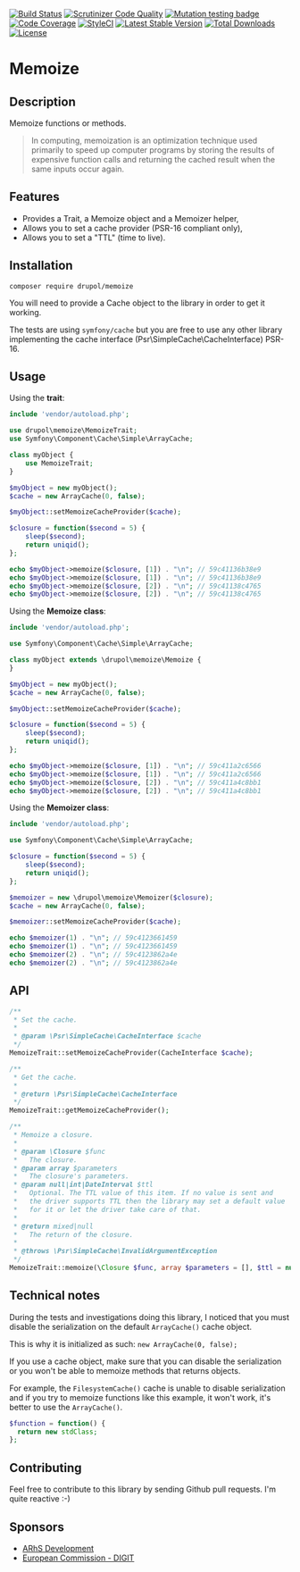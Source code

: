 [![Build Status](https://www.travis-ci.org/drupol/memoize.svg?branch=master)](https://www.travis-ci.org/drupol/memoize)
 [![Scrutinizer Code Quality](https://scrutinizer-ci.com/g/drupol/memoize/badges/quality-score.png?b=master)](https://scrutinizer-ci.com/g/drupol/memoize/?branch=master)
 [![Mutation testing badge](https://badge.stryker-mutator.io/github.com/drupol/memoize/master)](https://stryker-mutator.github.io)
 [![Code Coverage](https://scrutinizer-ci.com/g/drupol/memoize/badges/coverage.png?b=master)](https://scrutinizer-ci.com/g/drupol/memoize/?branch=master)
 [![StyleCI](https://styleci.io/repos/104074893/shield?branch=master)](https://styleci.io/repos/104074893)
 [![Latest Stable Version](https://poser.pugx.org/drupol/memoize/v/stable)](https://packagist.org/packages/drupol/memoize)
 [![Total Downloads](https://poser.pugx.org/drupol/memoize/downloads)](https://packagist.org/packages/drupol/memoize)
 [![License](https://poser.pugx.org/drupol/memoize/license)](https://packagist.org/packages/drupol/memoize)

# Memoize

## Description

Memoize functions or methods.

> In computing, memoization is an optimization technique used primarily to speed up computer programs by storing the results of expensive function calls and returning the cached result when the same inputs occur again.

## Features

* Provides a Trait, a Memoize object and a Memoizer helper,
* Allows you to set a cache provider (PSR-16 compliant only),
* Allows you to set a "TTL" (time to live).

## Installation

`composer require drupol/memoize`

You will need to provide a Cache object to the library in order to get it working.

The tests are using `symfony/cache` but you are free to use any other library implementing the cache interface (Psr\SimpleCache\CacheInterface) PSR-16.

## Usage

Using the **trait**:

```php
include 'vendor/autoload.php';

use drupol\memoize\MemoizeTrait;
use Symfony\Component\Cache\Simple\ArrayCache;

class myObject {
    use MemoizeTrait;
}

$myObject = new myObject();
$cache = new ArrayCache(0, false);

$myObject::setMemoizeCacheProvider($cache);

$closure = function($second = 5) {
    sleep($second);
    return uniqid();
};

echo $myObject->memoize($closure, [1]) . "\n"; // 59c41136b38e9
echo $myObject->memoize($closure, [1]) . "\n"; // 59c41136b38e9
echo $myObject->memoize($closure, [2]) . "\n"; // 59c41138c4765
echo $myObject->memoize($closure, [2]) . "\n"; // 59c41138c4765
```

Using the **Memoize class**:

```php
include 'vendor/autoload.php';

use Symfony\Component\Cache\Simple\ArrayCache;

class myObject extends \drupol\memoize\Memoize {
}

$myObject = new myObject();
$cache = new ArrayCache(0, false);

$myObject::setMemoizeCacheProvider($cache);

$closure = function($second = 5) {
    sleep($second);
    return uniqid();
};

echo $myObject->memoize($closure, [1]) . "\n"; // 59c411a2c6566
echo $myObject->memoize($closure, [1]) . "\n"; // 59c411a2c6566
echo $myObject->memoize($closure, [2]) . "\n"; // 59c411a4c8bb1
echo $myObject->memoize($closure, [2]) . "\n"; // 59c411a4c8bb1
```

Using the **Memoizer class**:

```php
include 'vendor/autoload.php';

use Symfony\Component\Cache\Simple\ArrayCache;

$closure = function($second = 5) {
    sleep($second);
    return uniqid();
};

$memoizer = new \drupol\memoize\Memoizer($closure);
$cache = new ArrayCache(0, false);

$memoizer::setMemoizeCacheProvider($cache);

echo $memoizer(1) . "\n"; // 59c4123661459
echo $memoizer(1) . "\n"; // 59c4123661459
echo $memoizer(2) . "\n"; // 59c4123862a4e
echo $memoizer(2) . "\n"; // 59c4123862a4e
```

## API

```php
/**
 * Set the cache.
 *
 * @param \Psr\SimpleCache\CacheInterface $cache
 */
MemoizeTrait::setMemoizeCacheProvider(CacheInterface $cache);
```

```php
/**
 * Get the cache.
 *
 * @return \Psr\SimpleCache\CacheInterface
 */
MemoizeTrait::getMemoizeCacheProvider();
```

```php
/**
 * Memoize a closure.
 *
 * @param \Closure $func
 *   The closure.
 * @param array $parameters
 *   The closure's parameters.
 * @param null|int|DateInterval $ttl
 *   Optional. The TTL value of this item. If no value is sent and
 *   the driver supports TTL then the library may set a default value
 *   for it or let the driver take care of that.
 *
 * @return mixed|null
 *   The return of the closure.
 *
 * @throws \Psr\SimpleCache\InvalidArgumentException
 */
MemoizeTrait::memoize(\Closure $func, array $parameters = [], $ttl = null);
```

## Technical notes

During the tests and investigations doing this library, I noticed that you must disable the serialization on the default `ArrayCache()` cache object.

This is why it is initialized as such: `new ArrayCache(0, false);`

If you use a cache object, make sure that you can disable the serialization or you won't be able to memoize methods that returns objects.

For example, the `FilesystemCache()` cache is unable to disable serialization and if you try to memoize functions like this example, it won't work, it's better to use the `ArrayCache()`.

```php
$function = function() {
  return new stdClass;
};
```

## Contributing

Feel free to contribute to this library by sending Github pull requests. I'm quite reactive :-)

## Sponsors

* [ARhS Development](https://www.arhs-group.com)
* [European Commission - DIGIT](https://github.com/ec-europa)
